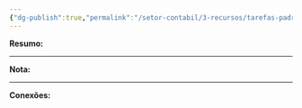 ```yaml
---
{"dg-publish":true,"permalink":"/setor-contabil/3-recursos/tarefas-padrao/conferir-impostos-pagos-conforme-ecac/","dgPassFrontmatter":true,"created":"2025-06-05T23:28:03.446-03:00","updated":"2025-06-05T23:30:22.022-03:00"}
---
```


**Resumo:** 


---

**Nota:**

---

**Conexões:**